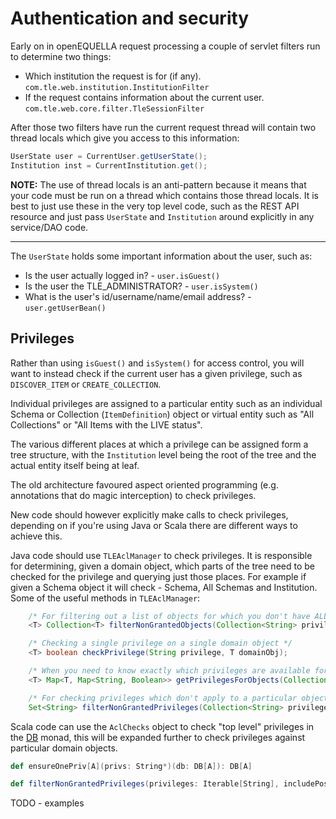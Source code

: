 # Authentication and security

Early on in openEQUELLA request processing a couple of servlet filters run to determine two things:

* Which institution the request is for (if any). `com.tle.web.institution.InstitutionFilter`
* If the request contains information about the current user. `com.tle.web.core.filter.TleSessionFilter`

After those two filters have run the current request thread will contain two thread locals which give you access to this information:

```java
UserState user = CurrentUser.getUserState();
Institution inst = CurrentInstitution.get();
```

**NOTE:** The use of thread locals is an anti-pattern because it means that your code 
must be run on a thread which contains those thread locals. 
It is best to just use these in the very top level code, such as the REST API resource and just pass 
`UserState` and `Institution` around explicitly in any service/DAO code.

---
The `UserState` holds some important information about the user, such as:

* Is the user actually logged in? - `user.isGuest()`
* Is the user the TLE_ADMINISTRATOR? - `user.isSystem()`
* What is the user's id/username/name/email address? - `user.getUserBean()`


## Privileges

Rather than using `isGuest()` and `isSystem()` for access control, you will want to instead check if the current user has
a given privilege, such as `DISCOVER_ITEM` or `CREATE_COLLECTION`.

Individual privileges are assigned to a particular entity such as an individual Schema or Collection (`ItemDefinition`) object 
or virtual entity such as "All Collections" or "All Items with the LIVE status".

The various different places at which a privilege can be assigned form a tree structure, with the `Institution` level being the root of the tree and the actual entity itself being at leaf.


The old architecture favoured aspect oriented programming (e.g. annotations that do magic interception) to check privileges. 

New code should however explicitly make calls to check privileges, depending on if you're using Java or Scala there are different ways to achieve this.

Java code should use `TLEAclManager` to check privileges. It is responsible for determining, given a domain object, which parts of the tree need to be checked for the privilege and querying just those places. For example if given a Schema object it will check - Schema, All Schemas and Institution.
Some of the useful methods in `TLEAclManager`:

```java
    /* For filtering out a list of objects for which you don't have ALL the privileges for */
    <T> Collection<T> filterNonGrantedObjects(Collection<String> privileges, Collection<T> domainObjs)

    /* Checking a single privilege on a single domain object */
	<T> boolean checkPrivilege(String privilege, T domainObj);

    /* When you need to know exactly which privileges are available for a list of objects */
	<T> Map<T, Map<String, Boolean>> getPrivilegesForObjects(Collection<String> privileges, Collection<T> domainObjs);

    /* For checking privileges which don't apply to a particular object, e.g. CREATE_COLLECTION */
	Set<String> filterNonGrantedPrivileges(Collection<String> privileges, boolean includePossibleOwnerAcls);
```

Scala code can use the `AclChecks` object to check "top level" privileges in the [DB](scaladb.md) monad, 
this will be expanded further to check privileges against particular domain objects.

```scala
def ensureOnePriv[A](privs: String*)(db: DB[A]): DB[A]

def filterNonGrantedPrivileges(privileges: Iterable[String], includePossibleOwnerAcls: Boolean): DB[Set[String]]
```

TODO - examples
